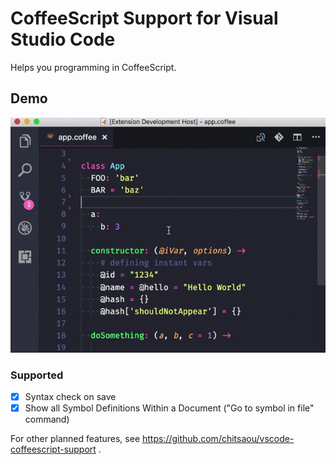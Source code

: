 # CoffeeScript Support for Visual Studio Code

Helps you programming in CoffeeScript.

## Demo

![](./assets/demo.gif)

### Supported

- [x] Syntax check on save
- [x] Show all Symbol Definitions Within a Document ("Go to symbol in file" command)

For other planned features, see https://github.com/chitsaou/vscode-coffeescript-support .
